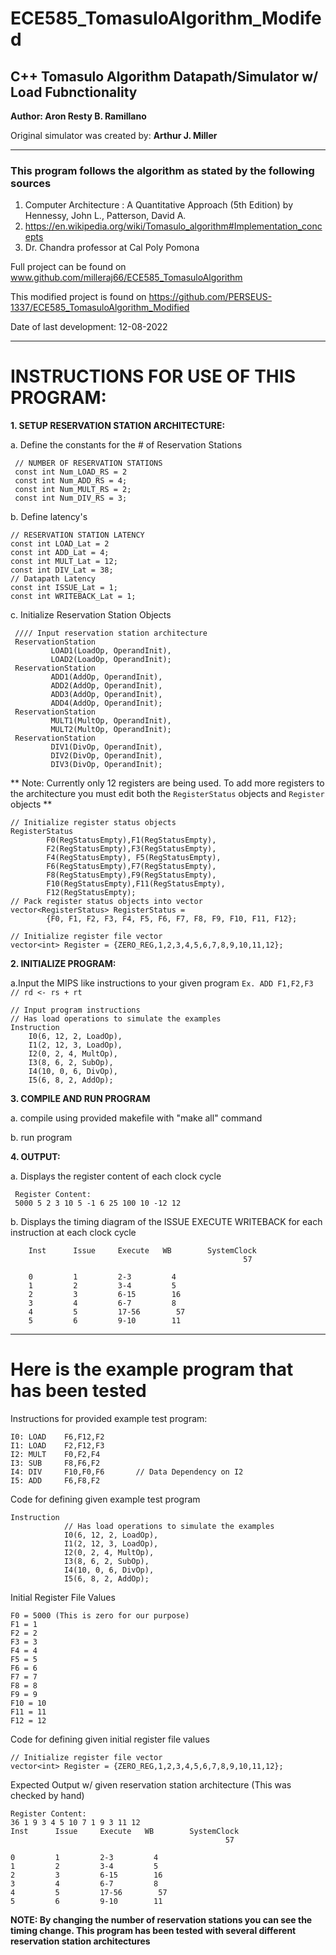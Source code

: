 # ECE585_TomasuloAlgorithm_Modifed

## C++ Tomasulo Algorithm Datapath/Simulator w/ Load Fubnctionality

**Author: Aron Resty B. Ramillano**

Original simulator was created by:
**Arthur J. Miller**

---

### This program follows the algorithm as stated by the following sources

1. Computer Architecture : A Quantitative Approach (5th Edition) by Hennessy, John L., Patterson, David A.
2. https://en.wikipedia.org/wiki/Tomasulo_algorithm#Implementation_concepts
3. Dr. Chandra professor at Cal Poly Pomona

Full project can be found on www.github.com/milleraj66/ECE585_TomasuloAlgorithm

This modified project is found on https://github.com/PERSEUS-1337/ECE585_TomasuloAlgorithm_Modified

Date of last development: 12-08-2022

---

# INSTRUCTIONS FOR USE OF THIS PROGRAM:
**1. SETUP RESERVATION STATION ARCHITECTURE:**

a. Define the constants for the # of Reservation Stations

     // NUMBER OF RESERVATION STATIONS
     const int Num_LOAD_RS = 2
     const int Num_ADD_RS = 4;
     const int Num_MULT_RS = 2;
     const int Num_DIV_RS = 3;

b. Define latency's

    // RESERVATION STATION LATENCY
    const int LOAD_Lat = 2
    const int ADD_Lat = 4;
    const int MULT_Lat = 12;
    const int DIV_Lat = 38;
    // Datapath Latency
    const int ISSUE_Lat = 1;
    const int WRITEBACK_Lat = 1;

c. Initialize Reservation Station Objects

     //// Input reservation station architecture
     ReservationStation
             LOAD1(LoadOp, OperandInit),
             LOAD2(LoadOp, OperandInit);
     ReservationStation
             ADD1(AddOp, OperandInit),
             ADD2(AddOp, OperandInit),
             ADD3(AddOp, OperandInit),
             ADD4(AddOp, OperandInit);
     ReservationStation
             MULT1(MultOp, OperandInit),
             MULT2(MultOp, OperandInit);
     ReservationStation
             DIV1(DivOp, OperandInit),
             DIV2(DivOp, OperandInit),
             DIV3(DivOp, OperandInit);

** Note: Currently only 12 registers are being used. To add more registers to the architecture
you must edit both the `RegisterStatus` objects and `Register` objects **

    // Initialize register status objects
    RegisterStatus
            F0(RegStatusEmpty),F1(RegStatusEmpty),
            F2(RegStatusEmpty),F3(RegStatusEmpty),
            F4(RegStatusEmpty), F5(RegStatusEmpty),
            F6(RegStatusEmpty),F7(RegStatusEmpty),
            F8(RegStatusEmpty),F9(RegStatusEmpty),
            F10(RegStatusEmpty),F11(RegStatusEmpty),
            F12(RegStatusEmpty);
    // Pack register status objects into vector
    vector<RegisterStatus> RegisterStatus =
            {F0, F1, F2, F3, F4, F5, F6, F7, F8, F9, F10, F11, F12};

    // Initialize register file vector
    vector<int> Register = {ZERO_REG,1,2,3,4,5,6,7,8,9,10,11,12};

**2. INITIALIZE PROGRAM:**

a.Input the MIPS like instructions to your given program `Ex. ADD F1,F2,F3 // rd <- rs + rt`

    // Input program instructions
    // Has load operations to simulate the examples
    Instruction
        I0(6, 12, 2, LoadOp),
        I1(2, 12, 3, LoadOp),
        I2(0, 2, 4, MultOp),
        I3(8, 6, 2, SubOp),
        I4(10, 0, 6, DivOp),
        I5(6, 8, 2, AddOp);

**3. COMPILE AND RUN PROGRAM**

a. compile using provided makefile with "make all" command

b. run program

**4. OUTPUT:**

a. Displays the register content of each clock cycle

     Register Content:
     5000 5 2 3 10 5 -1 6 25 100 10 -12 12

b. Displays the timing diagram of the ISSUE EXECUTE WRITEBACK for each instruction at each clock cycle

        Inst      Issue     Execute   WB        SystemClock
                                                        57

        0         1         2-3         4
        1         2         3-4         5
        2         3         6-15        16
        3         4         6-7         8
        4         5         17-56        57
        5         6         9-10        11

---

# Here is the example program that has been tested

Instructions for provided example test program:

    I0: LOAD    F6,F12,F2
    I1: LOAD    F2,F12,F3
    I2: MULT    F0,F2,F4
    I3: SUB     F8,F6,F2
    I4: DIV     F10,F0,F6       // Data Dependency on I2
    I5: ADD     F6,F8,F2

Code for defining given example test program

    Instruction
                // Has load operations to simulate the examples
                I0(6, 12, 2, LoadOp),
                I1(2, 12, 3, LoadOp),
                I2(0, 2, 4, MultOp),
                I3(8, 6, 2, SubOp),
                I4(10, 0, 6, DivOp),
                I5(6, 8, 2, AddOp);

Initial Register File Values

    F0 = 5000 (This is zero for our purpose)
    F1 = 1
    F2 = 2
    F3 = 3
    F4 = 4
    F5 = 5
    F6 = 6
    F7 = 7
    F8 = 8
    F9 = 9
    F10 = 10
    F11 = 11
    F12 = 12

Code for defining given initial register file values

    // Initialize register file vector
    vector<int> Register = {ZERO_REG,1,2,3,4,5,6,7,8,9,10,11,12};

Expected Output w/ given reservation station architecture (This was checked by hand)

    Register Content:
    36 1 9 3 4 5 10 7 1 9 3 11 12
    Inst      Issue     Execute   WB        SystemClock
                                                    57

    0         1         2-3         4
    1         2         3-4         5
    2         3         6-15        16
    3         4         6-7         8
    4         5         17-56        57
    5         6         9-10        11

**NOTE: By changing the number of reservation stations you can see the timing change.
This program has been tested with several different reservation station architectures**
